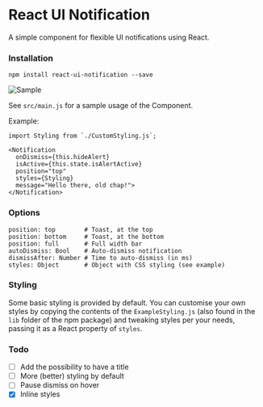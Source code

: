 # React UI Notification
A simple component for flexible UI notifications using React.

### Installation

`npm install react-ui-notification --save`

![Sample](https://cldup.com/a6T7BCVsYL.gif)

See `src/main.js` for a sample usage of the Component.

Example:

```
import Styling from `./CustomStyling.js`;

<Notification
  onDismiss={this.hideAlert}
  isActive={this.state.isAlertActive}
  position="top"
  styles={Styling}
  message="Hello there, old chap!">
</Notification>
```

### Options

```
position: top        # Toast, at the top
position: bottom     # Toast, at the bottom
position: full       # Full width bar
autoDismiss: Bool    # Auto-dismiss notification
dismissAfter: Number # Time to auto-dismiss (in ms)
styles: Object       # Object with CSS styling (see example)
```

### Styling

Some basic styling is provided by default.
You can customise your own styles by copying the contents of the `ExampleStyling.js` (also found in the `lib` folder of the npm package) and tweaking styles per your needs, passing it as a React property of `styles`.

### Todo

- [ ] Add the possibility to have a title
- [ ] More (better) styling by default
- [ ] Pause dismiss on hover
- [x] Inline styles
